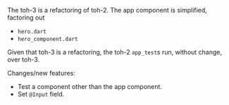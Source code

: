The toh-3 is a refactoring of toh-2. The app component is simplified, factoring out

 - `hero.dart`
 - `hero_component.dart`

Given that toh-3 is a refactoring, the toh-2 `app_test`s run, without change,
over toh-3.

Changes/new features:

- Test a component other than the app component.
- Set `@Input` field.